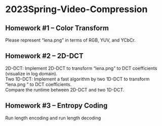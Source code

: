 # 2023Spring-Video-Compression
## Homework #1 – Color Transform
Please represent “lena.png” in terms of RGB, YUV, and YCbCr.

## Homework #2 – 2D-DCT
2D-DCT: Implement 2D-DCT to transform “lena.png” to DCT coefficients (visualize in log domain). <br>
Two 1D-DCT: Implement a fast algorithm by two 1D-DCT to transform “lena.png ” to DCT coefficients. <br>
Compare the runtime between 2D-DCT and two 1D-DCT.

## Homework #3 – Entropy Coding
Run length encoding and run length decoding